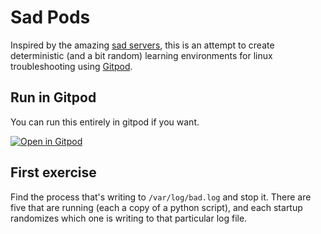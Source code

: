 # Sad Pods

Inspired by the amazing [sad servers](https://sadservers.com), this is an attempt to create deterministic (and a bit random) learning environments for linux troubleshooting using [Gitpod](https://gitpod.io/docs).

## Run in Gitpod

You can run this entirely in gitpod if you want.

[![Open in Gitpod](https://gitpod.io/button/open-in-gitpod.svg)](https://gitpod.io/#https://github.com/lpmi-13/sadpods)

## First exercise

Find the process that's writing to `/var/log/bad.log` and stop it. There are five that are running (each a copy of a python script), and each startup randomizes which one is writing to that particular log file.
